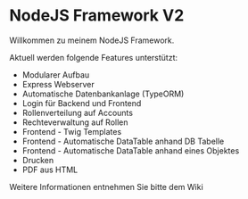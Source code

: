 # NodeJS Framework V2

Willkommen zu meinem NodeJS Framework.

Aktuell werden folgende Features unterstützt:

- Modularer Aufbau
- Express Webserver
- Automatische Datenbankanlage (TypeORM)
- Login für Backend und Frontend
- Rollenverteilung auf Accounts
- Rechteverwaltung auf Rollen
- Frontend - Twig Templates
- Frontend - Automatische DataTable anhand DB Tabelle
- Frontend - Automatische DataTable anhand eines Objektes
- Drucken 
- PDF aus HTML

Weitere Informationen entnehmen Sie bitte dem Wiki